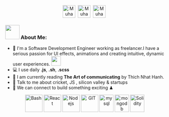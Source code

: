 
<div align="center" >
<a href="https://wa.me/93043661446" target="_blank"><img align="center" src="https://github.com/gauravghongde/social-icons/blob/master/PNG/Color/WhatsApp.png" alt="Muhammad Haris" height="40" width="40" /></a>&nbsp;
<a href="https://www.linkedin.com/in/muhammad-haris-922833232/" target="_blank"><img align="center" src="https://github.com/gauravghongde/social-icons/blob/master/PNG/Color/LinkedIN.png" alt="Muhammad Haris" height="40" width="40" /></a>&nbsp;
<a href="https://www.facebook.com/profile.php?id=100006505928202" target="_blank"><img align="center" src="https://github.com/gauravghongde/social-icons/blob/master/PNG/Color/Facebook.png" alt="Muhammad Haris" height="40" width="40" /></a>&nbsp;

</div>

<!-- ![](https://camo.githubusercontent.com/992babdffd8c74a1502de375fbdf7e4d54773242/68747470733a2f2f6d656469612e67697068792e636f6d2f6d656469612f53576f536b4e36447854737a71494b4571762f67697068792e676966) -->

<!-- About ME   -->

### <img src="https://github.com/TheDudeThatCode/TheDudeThatCode/blob/master/Assets/Developer.gif" width="45px" height="45px"> About Me:
- 🏦 I'm a Software Development Engineer working as freelancer.I have a serious passion for UI effects, animations and creating intuitive, dynamic user experiences.
      <img src="https://media.giphy.com/media/WUlplcMpOCEmTGBtBW/giphy.gif" width="30">
- 💻 I use daily **.js**, **.sh**, **.scss**
- 📖 I am currently reading **The Art of communicating** by Thich Nhat Hanh.
- 💬 Talk to me about cricket, JS , silicon valley & startups
- 👯 We can connect to build something exciting ♟

<p align="center">
      <img src="https://www.vectorlogo.zone/logos/gnu_bash/gnu_bash-icon.svg" alt="Bash" width="55" height="55"/>
      <img src="https://www.vectorlogo.zone/logos/reactjs/reactjs-icon.svg" alt="React" width="55" height="55"/>
      <img src="https://www.vectorlogo.zone/logos/nodejs/nodejs-icon.svg" alt="Nodejs" width="55" height="55"/>
      <img src="https://www.vectorlogo.zone/logos/git-scm/git-scm-icon.svg" alt="GIT" width="55" height="55"/> 
      <img src="https://www.vectorlogo.zone/logos/mysql/mysql-icon.svg" alt="mysql" width="45" height="55"/>
      <img src="https://www.vectorlogo.zone/logos/mongodb/mongodb-icon.svg" alt="mongodb" width="45" height="55"/>
  <img src="https://www.vectorlogo.zone/logos/ethereum/ethereum-icon.svg" alt="Solidity" width="45" height="55"/>
</p>
